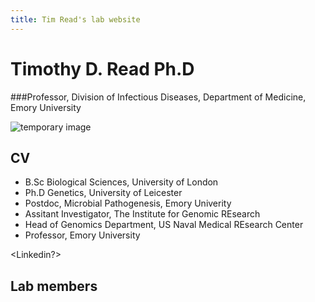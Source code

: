 ```yaml
---
title: Tim Read's lab website
---
```


# Timothy D. Read Ph.D

###Professor, Division of Infectious Diseases, Department of Medicine, Emory University

![temporary image](/Users/timothyread/Pictures/tim_2013.JPG)



## CV

* B.Sc Biological Sciences, University of London
* Ph.D Genetics, University of Leicester
* Postdoc, Microbial Pathogenesis, Emory Univerity
* Assitant Investigator, The Institute for Genomic REsearch
* Head of Genomics Department, US Naval Medical REsearch Center
* Professor, Emory University

<Linkedin?>


## Lab members


<Twitter>
<Staphopia>



